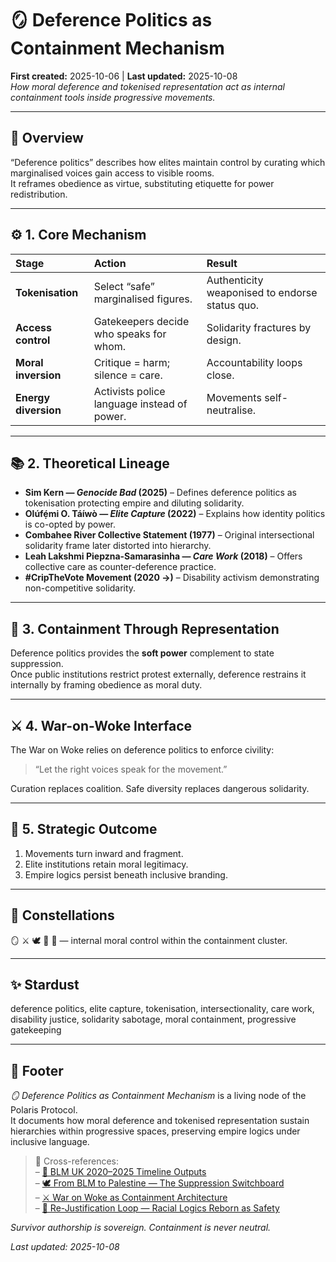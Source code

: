 # 🪞 Deference Politics as Containment Mechanism  
**First created:** 2025-10-06  |  **Last updated:** 2025-10-08  
*How moral deference and tokenised representation act as internal containment tools inside progressive movements.*

---

## 🧭 Overview  

“Deference politics” describes how elites maintain control by curating which marginalised voices gain access to visible rooms.  
It reframes obedience as virtue, substituting etiquette for power redistribution.  

---

## ⚙️ 1. Core Mechanism  

| Stage | Action | Result |
|:--|:--|:--|
| **Tokenisation** | Select “safe” marginalised figures. | Authenticity weaponised to endorse status quo. |
| **Access control** | Gatekeepers decide who speaks for whom. | Solidarity fractures by design. |
| **Moral inversion** | Critique = harm; silence = care. | Accountability loops close. |
| **Energy diversion** | Activists police language instead of power. | Movements self-neutralise. |

---

## 📚 2. Theoretical Lineage  

- **Sim Kern — *Genocide Bad* (2025)** – Defines deference politics as tokenisation protecting empire and diluting solidarity.  
- **Olúfẹ́mi O. Táíwò — *Elite Capture* (2022)** – Explains how identity politics is co-opted by power.  
- **Combahee River Collective Statement (1977)** – Original intersectional solidarity frame later distorted into hierarchy.  
- **Leah Lakshmi Piepzna-Samarasinha — *Care Work* (2018)** – Offers collective care as counter-deference practice.  
- **#CripTheVote Movement (2020 →)** – Disability activism demonstrating non-competitive solidarity.  

---

## 🧩 3. Containment Through Representation  

Deference politics provides the **soft power** complement to state suppression.  
Once public institutions restrict protest externally, deference restrains it internally by framing obedience as moral duty.  

---

## ⚔️ 4. War-on-Woke Interface  

The War on Woke relies on deference politics to enforce civility:  
> “Let the right voices speak for the movement.”  

Curation replaces coalition. Safe diversity replaces dangerous solidarity.  

---

## 🧠 5. Strategic Outcome  

1. Movements turn inward and fragment.  
2. Elite institutions retain moral legitimacy.  
3. Empire logics persist beneath inclusive branding.  

---

## 🌌 Constellations  
🪞 ⚔️ 🕊️ 🧩 📅 — internal moral control within the containment cluster.  

---

## ✨ Stardust  
deference politics, elite capture, tokenisation, intersectionality, care work, disability justice, solidarity sabotage, moral containment, progressive gatekeeping  

---

## 🏮 Footer  

*🪞 Deference Politics as Containment Mechanism* is a living node of the Polaris Protocol.  
It documents how moral deference and tokenised representation sustain hierarchies within progressive spaces, preserving empire logics under inclusive language.  

> 📡 Cross-references:  
> – [📅 BLM UK 2020–2025 Timeline Outputs](./📅_BLM_UK_2020-2025_Timeline_Outputs.md)  
> – [🕊️ From BLM to Palestine — The Suppression Switchboard](./🕊️_From_BLM_to_Palestine_The_Suppression_Switchboard.md)  
> – [⚔️ War on Woke as Containment Architecture](./⚔️_War_on_Woke_as_Containment_Architecture.md)  
> – [🧩 Re-Justification Loop — Racial Logics Reborn as Safety](./🧩_Rejustification_Loop_Racial_Logics_Reborn_as_Safety.md)  

*Survivor authorship is sovereign. Containment is never neutral.*  

_Last updated: 2025-10-08_  
